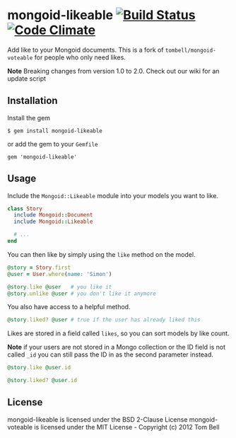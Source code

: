 # mongoid-likeable [![Build Status](https://secure.travis-ci.org/diowa/mongoid-likeable.png?branch=master)](https://travis-ci.org/diowa/mongoid-likeable) [![Code Climate](https://codeclimate.com/badge.png)](https://codeclimate.com/github/diowa/mongoid-likeable)

Add like to your Mongoid documents.
This is a fork of `tombell/mongoid-voteable` for people who only need likes.

**Note** Breaking changes from version 1.0 to 2.0. Check out our wiki for an update script

## Installation

Install the gem

    $ gem install mongoid-likeable

or add the gem to your `Gemfile`

    gem 'mongoid-likeable'

## Usage

Include the `Mongoid::Likeable` module into your models you want to like.

```ruby
class Story
  include Mongoid::Document
  include Mongoid::Likeable

  # ...
end
```

You can then like by simply using the `like` method on the model.

```ruby
@story = Story.first
@user = User.where(name: 'Simon')

@story.like @user   # you like it
@story.unlike @user # you don't like it anymore
```

You also have access to a helpful method.

```ruby
@story.liked? @user # true if the user has already liked this
```
Likes are stored in a field called `likes`, so you can sort models by like count.

**Note** if your users are not stored in a Mongo collection or the ID field is
not called `_id` you can still pass the ID in as the second parameter instead.

```ruby
@story.like @user.id

@story.liked? @user.id
```

## License

mongoid-likeable is licensed under the BSD 2-Clause License
mongoid-voteable is licensed under the MIT License - Copyright (c) 2012 Tom Bell
